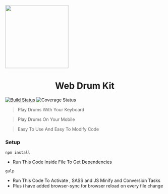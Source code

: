 

<img src="https://www.pinclipart.com/picdir/big/319-3198317_drum-comments-drum-logo-png-clipart.png" height="200" width="200">



<h1 style="text-align:center;">Web Drum Kit</h1>

 [![Build Status](http://img.shields.io/travis/badges/badgerbadgerbadger.svg?style=flat-square)](https://travis-ci.org/badges/badgerbadgerbadger) ![Coverage Status](http://img.shields.io/coveralls/badges/badgerbadgerbadger.svg?style=flat-square)



> Play Drums With Your Keyboard

>  Play Drums On Your Mobile

>  Easy To Use And Easy To Modify Code



<h3>Setup</h3>

```
npm install
```

* Run This Code Inside File To Get Dependencies 

```
gulp
```

- Run This Code To Activate , SASS and JS Minify and Conversion Tasks
- Plus i have added browser-sync for browser reload on every file change 



